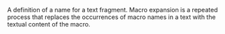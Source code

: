 A definition of a name for a text fragment. Macro expansion is a repeated process that replaces the occurrences of macro names in a text with the textual content of the macro.